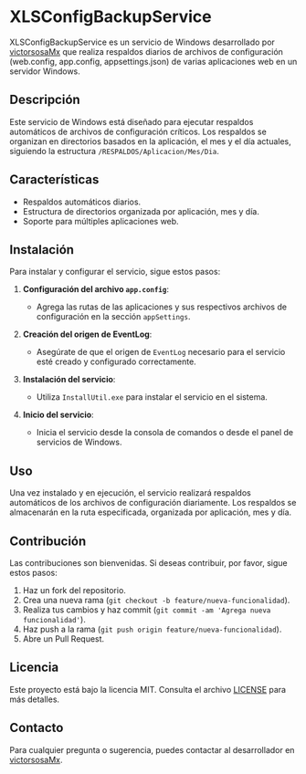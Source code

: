 # XLSConfigBackupService

XLSConfigBackupService es un servicio de Windows desarrollado por [victorsosaMx](https://github.com/victorsosaMx) que realiza respaldos diarios de archivos de configuración (web.config, app.config, appsettings.json) de varias aplicaciones web en un servidor Windows.

## Descripción

Este servicio de Windows está diseñado para ejecutar respaldos automáticos de archivos de configuración críticos. Los respaldos se organizan en directorios basados en la aplicación, el mes y el día actuales, siguiendo la estructura `/RESPALDOS/Aplicacion/Mes/Dia`.

## Características

- Respaldos automáticos diarios.
- Estructura de directorios organizada por aplicación, mes y día.
- Soporte para múltiples aplicaciones web.

## Instalación

Para instalar y configurar el servicio, sigue estos pasos:

1. **Configuración del archivo `app.config`**:
   - Agrega las rutas de las aplicaciones y sus respectivos archivos de configuración en la sección `appSettings`.

2. **Creación del origen de EventLog**:
   - Asegúrate de que el origen de `EventLog` necesario para el servicio esté creado y configurado correctamente.

3. **Instalación del servicio**:
   - Utiliza `InstallUtil.exe` para instalar el servicio en el sistema.

4. **Inicio del servicio**:
   - Inicia el servicio desde la consola de comandos o desde el panel de servicios de Windows.

## Uso

Una vez instalado y en ejecución, el servicio realizará respaldos automáticos de los archivos de configuración diariamente. Los respaldos se almacenarán en la ruta especificada, organizada por aplicación, mes y día.

## Contribución

Las contribuciones son bienvenidas. Si deseas contribuir, por favor, sigue estos pasos:

1. Haz un fork del repositorio.
2. Crea una nueva rama (`git checkout -b feature/nueva-funcionalidad`).
3. Realiza tus cambios y haz commit (`git commit -am 'Agrega nueva funcionalidad'`).
4. Haz push a la rama (`git push origin feature/nueva-funcionalidad`).
5. Abre un Pull Request.

## Licencia

Este proyecto está bajo la licencia MIT. Consulta el archivo [LICENSE](LICENSE) para más detalles.

## Contacto

Para cualquier pregunta o sugerencia, puedes contactar al desarrollador en [victorsosaMx](https://github.com/victorsosaMx).
